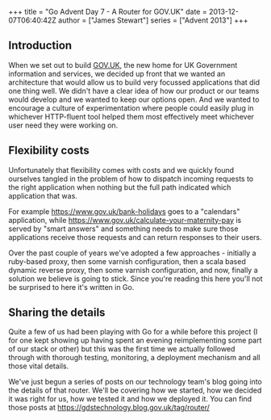 +++
title = "Go Advent Day 7 - A Router for GOV.UK"
date = 2013-12-07T06:40:42Z
author = ["James Stewart"]
series = ["Advent 2013"]
+++


## Introduction

When we set out to build [GOV.UK](https://www.gov.uk/), the new home for UK Government information and services, we decided up front that we wanted an architecture that would allow us to build very focussed applications that did one thing well. We didn't have a clear idea of how our product or our teams would develop and we wanted to keep our options open. And we wanted to encourage a culture of experimentation where people could easily plug in whichever HTTP-fluent tool helped them most effectively meet whichever user need they were working on.

## Flexibility costs
Unfortunately that flexibility comes with costs and we quickly found ourselves tangled in the problem of how to dispatch incoming requests to the right application when nothing but the full path indicated which application that was.

For example https://www.gov.uk/bank-holidays goes to a "calendars" application, while https://www.gov.uk/calculate-your-maternity-pay is served by "smart answers" and something needs to make sure those applications receive those requests and can return responses to their users.

Over the past couple of years we've adopted a few approaches - initially a ruby-based proxy, then some varnish configuration, then a scala based dynamic reverse proxy, then some varnish configuration, and now, finally a solution we believe is going to stick. Since you're reading this here you'll not be surprised to here it's written in Go.

## Sharing the details
Quite a few of us had been playing with Go for a while before this project (I for one kept showing up having spent an evening reimplementing some part of our stack or other) but this was the first time we actually followed through with thorough testing, monitoring, a deployment mechanism and all those vital details.

We've just begun a series of posts on our technology team's blog going into the details of that router. We'll be covering how we started, how we decided it was right for us, how we tested it and how we deployed it. You can find those posts at https://gdstechnology.blog.gov.uk/tag/router/
